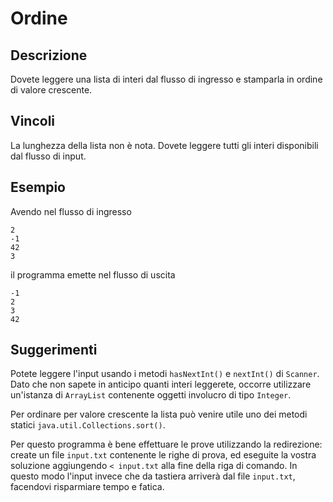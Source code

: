 Ordine
======

Descrizione
-----------

Dovete leggere una lista di interi dal flusso di ingresso
e stamparla in ordine di valore crescente.

Vincoli
-------

La lunghezza della lista non è nota. Dovete leggere tutti gli
interi disponibili dal flusso di input.

Esempio
-------

Avendo nel flusso di ingresso

    2
    -1
    42
    3

il programma emette nel flusso di uscita

    -1
    2
    3
    42

Suggerimenti
------------

Potete leggere l'input usando i metodi `hasNextInt()` e
`nextInt()` di `Scanner`. Dato che non sapete in anticipo
quanti interi leggerete, occorre utilizzare un'istanza
di `ArrayList` contenente oggetti involucro di tipo `Integer`.

Per ordinare per valore crescente la lista può venire
utile uno dei metodi statici `java.util.Collections.sort()`.

Per questo programma è bene effettuare le prove utilizzando la
redirezione: create un file `input.txt` contenente le righe di prova, ed
eseguite la vostra soluzione aggiungendo `< input.txt` alla fine della
riga di comando. In questo modo l'input invece che da tastiera arriverà
dal file `input.txt`, facendovi risparmiare tempo e fatica.
